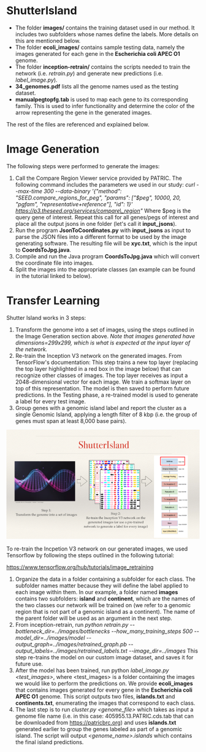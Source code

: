 # ShutterIsland

* The folder **images/** contains the training dataset used in our method. It includes two subfolders whose names define the labels. More details on this are mentioned below. 
* The folder **ecoli_images/** contains sample testing data, namely the images generated for each gene in the **Escherichia coli APEC O1** genome.
* The folder **inception-retrain/** contains the scripts needed to train the network (i.e. *retrain.py*) and generate new predictions (i.e. *label_image.py*).
* **34_genomes.pdf** lists all the genome names used as the testing dataset. 
* **manualpegtopfg.tab** is used to map each gene to its corresponding family. This is used to infer functionality and determine the color of the arrow representing the gene in the generated images. 

The rest of the files are referenced and explained below. 

<h1> Image Generation </h1> 

The following steps were performed to generate the images:

1. Call the Compare Region Viewer service provided by PATRIC. The following command includes the parameters we used in our study:
    *curl --max-time 300 --data-binary '{\"method\": \"SEED.compare\_regions\_for\_peg\", \"params\": [\"$peg\", 10000, 20, \"pgfam\", \"representative+reference\"], \"id\": 1}'         https://p3.theseed.org/services/compare\_region"*
    Where $peg is the query gene of interest. Repeat this call for all genes/pegs of interest and place all the output jsons in one folder (let's call it **input\_jsons**). 
1. Run the program **JsonToCoordinates.py** with **input\_jsons** as input to parse the JSON files into a different format to be used by the image generating software. The resulting file will be **xyc.txt**, which is the input to **CoordsToJpg.java**. 
1. Compile and run the Java program **CoordsToJpg.java** which will convert the coordinate file into images. 
1. Split the images into the appropriate classes (an example can be found in the tutorial linked to below). 

<h1> Transfer Learning </h1> 

Shutter Island works in 3 steps: 

1. Transform the genome into a set of images, using the steps outlined in the Image Generation section above. *Note that images generated have dimensions=299x299, which is what is expected at the input layer of the network.*
1. Re-train the Inception V3 network on the generated images. From TensorFlow's documentation: This step trains a new top layer (replacing the top layer highlighted in a red box in the image below) that can recognize other classes of images. The top layer receives as input a 2048-dimensional vector for each image. We train a softmax layer on top of this representation.
The model is then saved to perform future predictions. In the Testing phase, a re-trained model is used to generate a label for every test image. 
1. Group genes with a genomic island label and report the cluster as a single Genomic Island, applying a length filter of 8 kbp (i.e. the group of genes must span at least 8,000 base pairs). 

<img src="ShutterIsland.png">

To re-train the Incpetion V3 network on our generated images, we used Tensorflow by following the steps outlined in the following tutorial:

https://www.tensorflow.org/hub/tutorials/image_retraining

1. Organize the data in a folder containing a subfolder for each class. The subfolder names matter because they will define the label applied to each image within them. In our example, a folder named **images** contains two subfolders: **island** and **continent**, which are the names of the two classes our network will be trained on (we refer to a genomic region that is not part of a genomic island as a continent). The name of the parent folder will be used as an argument in the next step. 
1. From inception-retrain, run *python retrain.py --bottleneck_dir=../images/bottlenecks --how_many_training_steps 500 --model_dir=../images/model --output_graph=../images/retrained_graph.pb --output_labels=../images/retrained_labels.txt --image_dir=../images*
This step re-trains the model on our custom image dataset, and saves it for future use. 
1. After the model has been trained, run python *label_image.py <test_images>*, where <test_images> is a folder containing the images we would like to perform the predictions on. We provide **ecoli_images** that contains images generated for every gene in the **Escherichia coli APEC O1** genome. This script outputs two files, **islands.txt** and **continents.txt**, enumerating the images that correspond to each class. 
1. The last step is to run *cluster.py <genome_file>* which takes as input a genome file name (i.e. in this case: 405955.13.PATRIC.cds.tab that can be downloaded from https://patricbrc.org) and uses **islands.txt** generated earlier to group the genes labeled as part of a genomic island. The script will output *<genome_name>.islands* which contains the final island predictions. 
